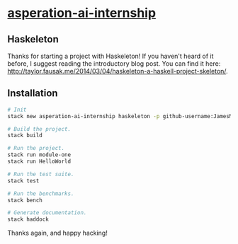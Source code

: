 # [asperation-ai-internship][]

## Haskeleton 
Thanks for starting a project with Haskeleton! If you haven't heard of it
before, I suggest reading the introductory blog post. You can find it here:
<http://taylor.fausak.me/2014/03/04/haskeleton-a-haskell-project-skeleton/>.

## Installation
``` sh
# Init
stack new asperation-ai-internship haskeleton -p github-username:JamesMcGuigan -p 'author-name:James McGuigan'

# Build the project.
stack build

# Run the project.
stack run module-one
stack run HelloWorld

# Run the test suite.
stack test

# Run the benchmarks.
stack bench

# Generate documentation.
stack haddock
```

Thanks again, and happy hacking!

[asperation-ai-internship]: https://github.com/JamesMcGuigan/asperation-ai-internship
